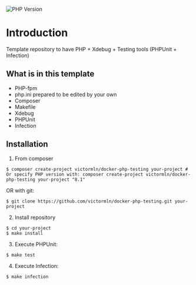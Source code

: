 ![PHP Version](https://img.shields.io/packagist/php-v/victormln/docker-php-testing)

# Introduction

Template repository to have PHP + Xdebug + Testing tools (PHPUnit + Infection)

## What is in this template

- PHP-fpm
- php.ini prepared to be edited by your own
- Composer
- Makefile
- Xdebug
- PHPUnit
- Infection

## Installation

1. From composer

```shell
$ composer create-project victormln/docker-php-testing your-project # Or specify PHP version with: composer create-project victormln/docker-php-testing your-project "8.1"
```

OR with git:

```shell
$ git clone https://github.com/victormln/docker-php-testing.git your-project
```

2. Install repository

```shell
$ cd your-project
$ make install
```

3. Execute PHPUnit:

```shell
$ make test
```

4. Execute Infection:

```shell
$ make infection
```
